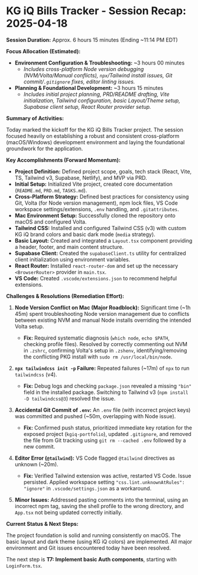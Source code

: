 # KG iQ Bills Tracker - Session Recap: 2025-04-18

**Session Duration:** Approx. 6 hours 15 minutes (Ending ~11:14 PM EDT)

**Focus Allocation (Estimated):**
* **Environment Configuration & Troubleshooting:** ~3 hours 00 minutes
    * *Includes cross-platform Node version debugging (NVM/Volta/Manual conflicts), `npx`/Tailwind install issues, Git commit/`.gitignore` fixes, editor linting issues.*
* **Planning & Foundational Development:** ~3 hours 15 minutes
    * *Includes initial project planning, PRD/README drafting, Vite initialization, Tailwind configuration, basic Layout/Theme setup, Supabase client setup, React Router provider setup.*

**Summary of Activities:**

Today marked the kickoff for the KG iQ Bills Tracker project. The session focused heavily on establishing a robust and consistent cross-platform (macOS/Windows) development environment and laying the foundational groundwork for the application.

**Key Accomplishments (Forward Momentum):**

* **Project Definition:** Defined project scope, goals, tech stack (React, Vite, TS, Tailwind v3, Supabase, Netlify), and MVP via PRD.
* **Initial Setup:** Initialized Vite project, created core documentation (`README.md`, `PRD.md`, `TASKS.md`).
* **Cross-Platform Strategy:** Defined best practices for consistency using Git, Volta (for Node version management), npm lock files, VS Code workspace settings/extensions, `.env` handling, and `.gitattributes`.
* **Mac Environment Setup:** Successfully cloned the repository onto macOS and configured Volta.
* **Tailwind CSS:** Installed and configured Tailwind CSS (v3) with custom KG iQ brand colors and basic dark mode (`media` strategy).
* **Basic Layout:** Created and integrated a `Layout.tsx` component providing a header, footer, and main content structure.
* **Supabase Client:** Created the `supabaseClient.ts` utility for centralized client initialization using environment variables.
* **React Router:** Installed `react-router-dom` and set up the necessary `<BrowserRouter>` provider in `main.tsx`.
* **VS Code:** Created `.vscode/extensions.json` to recommend helpful extensions.

**Challenges & Resolutions (Remediation Effort):**

1.  **Node Version Conflict on Mac (Major Roadblock):** Significant time (~1h 45m) spent troubleshooting Node version management due to conflicts between existing NVM and manual Node installs overriding the intended Volta setup.
    * **Fix:** Required systematic diagnosis (`which node`, `echo $PATH`, checking profile files). Resolved by correctly commenting out NVM in `.zshrc`, confirming Volta's setup in `.zshenv`, identifying/removing the conflicting PKG install with `sudo rm /usr/local/bin/node`.

2.  **`npx tailwindcss init -p` Failure:** Repeated failures (~17m) of `npx` to run `tailwindcss` (v4).
    * **Fix:** Debug logs and checking `package.json` revealed a missing `"bin"` field in the installed package. Switching to Tailwind v3 (`npm install -D tailwindcss@3`) resolved the issue.

3.  **Accidental Git Commit of `.env`:** An `.env` file (with incorrect project keys) was committed and pushed (~50m, overlapping with Node issue).
    * **Fix:** Confirmed push status, prioritized immediate key rotation for the exposed project (`kgiq-portfolio`), updated `.gitignore`, and removed the file from Git tracking using `git rm --cached .env` followed by a new commit.

4.  **Editor Error (`@tailwind`):** VS Code flagged `@tailwind` directives as unknown (~20m).
    * **Fix:** Verified Tailwind extension was active, restarted VS Code. Issue persisted. Applied workspace setting `"css.lint.unknownAtRules": "ignore"` in `.vscode/settings.json` as a workaround.

5.  **Minor Issues:** Addressed pasting comments into the terminal, using an incorrect npm tag, saving the shell profile to the wrong directory, and `App.tsx` not being updated correctly initially.

**Current Status & Next Steps:**

The project foundation is solid and running consistently on macOS. The basic layout and dark theme (using KG iQ colors) are implemented. All major environment and Git issues encountered today have been resolved.

The next step is **T7: Implement basic Auth components**, starting with `LoginForm.tsx`.